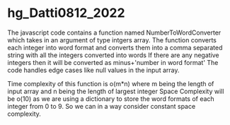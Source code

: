 # hg_Datti0812_2022

The javascript code contains a function named NumberToWordConverter which takes in an argument of type intgers array.
The function converts each integer into word format and converts them into a comma separated string with all the integers converted into words
If there are any negative integers then it will be converted as minus+'number in word format'
The code handles edge cases like null values in the input array.

Time complexity of this function is o(m*n) where m being the length of input array and n being the length of largest integer
Space Complexity will be o(10) as we are using a dictionary to store the word formats of each integer from 0 to 9. So we can in a way consider constant space complexity.
